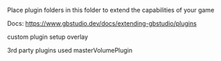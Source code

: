 Place plugin folders in this folder to extend the capabilities of your game

Docs: https://www.gbstudio.dev/docs/extending-gbstudio/plugins

custom plugin
setup overlay

3rd party plugins used 
masterVolumePlugin